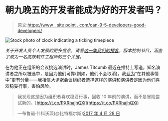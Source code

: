 # 朝九晚五的开发者能成为好的开发者吗？

> 原文:[https://www . site point . com/can-9-5-developers-good-developers/](https://www.sitepoint.com/can-9-5-developers-good-developers/)

![Stock photo of clock indicating a ticking timepiece](../Images/2dcda03deddfdf59b431673a8bd139f1.png)

*关于开发人员个人发展的更多信息，请看[这一集我们的播客](https://www.sitepoint.com/productive-software-engineer/)，版本控制节目，涵盖了成为一名高效软件工程师的三个关键。*

在为他正在组织的会议挑选演讲时，James Titcumb 最近在推特上写道，知名演讲者之所以被选中，是因为他们可靠(例如，他们不会取消)。我[认为](https://twitter.com/bitfalls/status/857857952195194881)“在其他事情中”更有分量——我相信*大多数*会议组织者选择这样的演讲和演讲者是因为他们喜欢稳妥行事，害怕风险。

> 我发现这是因为组织者喜欢稳妥行事，回收 10 年前的演讲，而不是冒险尝试新的。[https://t.co/PXRhajhQXi](https://t.co/PXRhajhQXi)
> 
> —布鲁诺·什科沃茨(@比特福尔斯)[2017 年 4 月 28 日](https://twitter.com/bitfalls/status/857857952195194881)